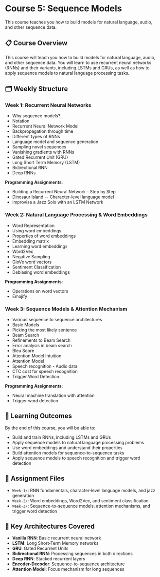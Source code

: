 # Course 5: Sequence Models

This course teaches you how to build models for natural language, audio, and other sequence data.

## 📋 Course Overview

This course will teach you how to build models for natural language, audio, and other sequence data. You will learn to use recurrent neural networks (RNNs) and their variants, including LSTMs and GRUs, as well as how to apply sequence models to natural language processing tasks.

## 🗂️ Weekly Structure

### Week 1: Recurrent Neural Networks
- Why sequence models?
- Notation
- Recurrent Neural Network Model
- Backpropagation through time
- Different types of RNNs
- Language model and sequence generation
- Sampling novel sequences
- Vanishing gradients with RNNs
- Gated Recurrent Unit (GRU)
- Long Short Term Memory (LSTM)
- Bidirectional RNN
- Deep RNNs

**Programming Assignments**:
- Building a Recurrent Neural Network - Step by Step
- Dinosaur Island -- Character-level language model
- Improvise a Jazz Solo with an LSTM Network

### Week 2: Natural Language Processing & Word Embeddings
- Word Representation
- Using word embeddings
- Properties of word embeddings
- Embedding matrix
- Learning word embeddings
- Word2Vec
- Negative Sampling
- GloVe word vectors
- Sentiment Classification
- Debiasing word embeddings

**Programming Assignments**:
- Operations on word vectors
- Emojify

### Week 3: Sequence Models & Attention Mechanism
- Various sequence to sequence architectures
- Basic Models
- Picking the most likely sentence
- Beam Search
- Refinements to Beam Search
- Error analysis in beam search
- Bleu Score
- Attention Model Intuition
- Attention Model
- Speech recognition - Audio data
- CTC cost for speech recognition
- Trigger Word Detection

**Programming Assignments**:
- Neural machine translation with attention
- Trigger word detection

## 🎯 Learning Outcomes

By the end of this course, you will be able to:
- Build and train RNNs, including LSTMs and GRUs
- Apply sequence models to natural language processing problems
- Use word embeddings and understand their properties
- Build attention models for sequence-to-sequence tasks
- Apply sequence models to speech recognition and trigger word detection

## 📁 Assignment Files

- `Week-1/`: RNN fundamentals, character-level language models, and jazz generation
- `Week-2/`: Word embeddings, Word2Vec, and sentiment classification
- `Week-3/`: Sequence-to-sequence models, attention mechanisms, and trigger word detection

## 🧠 Key Architectures Covered

- **Vanilla RNN**: Basic recurrent neural network
- **LSTM**: Long Short-Term Memory networks
- **GRU**: Gated Recurrent Units
- **Bidirectional RNN**: Processing sequences in both directions
- **Deep RNN**: Stacked recurrent layers
- **Encoder-Decoder**: Sequence-to-sequence architecture
- **Attention Model**: Focus mechanism for long sequences